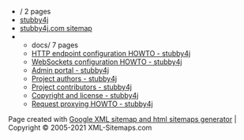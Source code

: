 <div id="cont" class="site-map">
  <ul class="level-0">
    <li class="lhead">/  <span class="lcount">2 pages</span></li>          
    <li class="lpage"><a href="https://stubby4j.com/" title="stubby4j">stubby4j</a></li>
    <li class="lpage last-page"><a href="https://stubby4j.com/sitemap.html" title="https://stubby4j.com sitemap">stubby4j.com sitemap</a></li>
    <li>
      <ul class="level-1">
        <li class="lhead">docs/  <span class="lcount">7 pages</span></li>           
        <li class="lpage"><a href="https://stubby4j.com/docs/HTTP_ENDPOINT_CONFIGURATION_HOWTO.html" title="HTTP endpoint configuration HOWTO - stubby4j">HTTP endpoint configuration HOWTO - stubby4j</a></li>
        <li class="lpage"><a href="https://stubby4j.com/docs/WEBSOCKETS_CONFIGURATION_HOWTO.html" title="WebSockets configuration HOWTO - stubby4j">WebSockets configuration HOWTO - stubby4j</a></li>
        <li class="lpage"><a href="https://stubby4j.com/docs/ADMIN_PORTAL.html" title="Admin portal - stubby4j">Admin portal - stubby4j</a></li>
        <li class="lpage"><a href="https://stubby4j.com/docs/AUTHORS.html" title="Project authors - stubby4j">Project authors - stubby4j</a></li>
        <li class="lpage"><a href="https://stubby4j.com/docs/CONTRIBUTORS.html" title="Project contributors - stubby4j">Project contributors - stubby4j</a></li>
        <li class="lpage"><a href="https://stubby4j.com/docs/COPYRIGHT.html" title="Copyright and license - stubby4j">Copyright and license - stubby4j</a></li>
        <li class="lpage last-page"><a href="https://stubby4j.com/docs/REQUEST_PROXYING.html" title="Request proxying HOWTO - stubby4j">Request proxying HOWTO - stubby4j</a></li>
      </ul>
    </li>
  </ul>
</div>
<div class="site-map">
  <div id="footer">
  Page created with <a target="_blank" href="https://www.xml-sitemaps.com">Google XML sitemap and html sitemaps generator</a> | Copyright &copy; 2005-2021 XML-Sitemaps.com
  </div>
</div>
